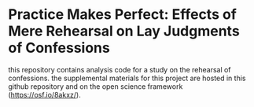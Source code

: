# Practice Makes Perfect: Effects of Mere Rehearsal on Lay Judgments of Confessions

this repository contains analysis code for a study on the rehearsal of
confessions. the supplemental materials for this project are hosted in this
github repository and on the open science framework (https://osf.io/8akxz/).

